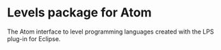 # Levels package for Atom

The Atom interface to level programming languages created with the LPS plug-in for Eclipse.